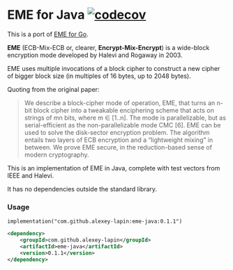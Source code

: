 EME for Java [![codecov](https://codecov.io/gh/alexey-lapin/eme-java/branch/master/graph/badge.svg?token=N4DYGSK1QZ)](https://codecov.io/gh/alexey-lapin/eme-java)
==========
This is a port of [EME for Go](https://github.com/rfjakob/eme).

**EME** (ECB-Mix-ECB or, clearer, **Encrypt-Mix-Encrypt**) is a wide-block
encryption mode developed by Halevi
and Rogaway in 2003.

EME uses multiple invocations of a block cipher to construct a new
cipher of bigger block size (in multiples of 16 bytes, up to 2048 bytes).

Quoting from the original paper:

> We describe a block-cipher mode of operation, EME, that turns an n-bit block cipher into
> a tweakable enciphering scheme that acts on strings of mn bits, where m ∈ [1..n]. The mode is
> parallelizable, but as serial-efficient as the non-parallelizable mode CMC [6]. EME can be used
> to solve the disk-sector encryption problem. The algorithm entails two layers of ECB encryption
> and a “lightweight mixing” in between. We prove EME secure, in the reduction-based sense of
> modern cryptography.

This is an implementation of EME in Java, complete with test vectors from IEEE
and Halevi.

It has no dependencies outside the standard library.

### Usage
```
implementation("com.github.alexey-lapin:eme-java:0.1.1")
```
```xml
<dependency>
    <groupId>com.github.alexey-lapin</groupId>
    <artifactId>eme-java</artifactId>
    <version>0.1.1</version>
</dependency>
```